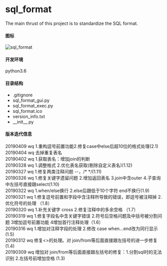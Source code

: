 # sql_format
The main thrust of this project is to standardize the SQL format.

#### 图标
![sql_format](https://github.com/WAYDN/sql_format/blob/master/sql_format.ico)

#### 开发环境
python3.6

#### 目录结构
- .gitignore
- sql_format_gui.py
- sql_format_exec.py
- sql_format.ico
- version_info.txt
- \_\_init\_\_.py


#### 版本迭代信息
20190409 wq 1.重构逗号前置功能2.修复case中else后超10位的格式处理(2.1)
<br>20190404 wq 去掉重复表名
<br>20190402 wq 1.获取表名：增加join的判断
<br>20190328 wq 1.调整格式 2.优化表名获取(剔除自定义表名)(1.12)
<br>20190327 wq 1.修复两类注释问题 --，/* */(1.11)
<br>20190326 wq 1.修复关键字遗留问题 2.增加返回表名 3.join中含outer 4.子查询中左括号直接跟select(1.10)
<br>20190322 wq 1.when/else换行 2.else后跟低于10个字符 end不换行(1.9)
<br>20190321 wq 1.修复逗号前置和字段中含注释所导致的错误，即逗号被注释掉 2.优化符号的处理 （1.8）
<br>20190320 wq 1.补充关键字 cross 2.修复注释中的多余空格 （1.7）
<br>20190319 wq 1.修复字段名中含关键字错误 2.符号后空格问题及中括号被分割问题 3增加逗号前置功能 4增加首行注释处理（1.6）
<br>20190316 wq 1.增加对注释字段的处理 2.修改 case when...end改为同行显示 (1.5)
<br>20190312 wq 修复<>的处理。对 join/from等后面直接跟左括号的进一步修复 (1.4)
<br>20190309 wq 增加对 join/from等后面直接跟左括号的修复：1.分割sql时的无法识别 2.左括号前增加空格 (1.3)
